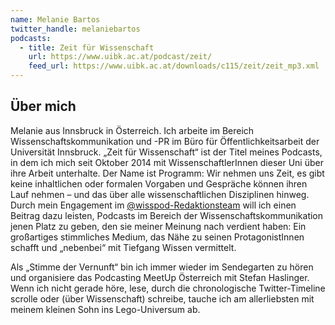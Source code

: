 ```yaml
---
name: Melanie Bartos
twitter_handle: melaniebartos
podcasts:
  - title: Zeit für Wissenschaft
    url: https://www.uibk.ac.at/podcast/zeit/
    feed_url: https://www.uibk.ac.at/downloads/c115/zeit/zeit_mp3.xml
---
```


## Über mich

Melanie aus Innsbruck in Österreich. Ich arbeite im Bereich Wissenschaftskommunikation und -PR im Büro für Öffentlichkeitsarbeit der Universität Innsbruck. „Zeit für Wissenschaft“ ist der Titel meines Podcasts, in dem ich mich seit Oktober 2014 mit WissenschaftlerInnen dieser Uni über ihre Arbeit unterhalte. Der Name ist Programm: Wir nehmen uns Zeit, es gibt keine inhaltlichen oder formalen Vorgaben und Gespräche können ihren Lauf nehmen – und das über alle wissenschaftlichen Disziplinen hinweg. Durch mein Engagement im [@wisspod-Redaktionsteam](http://twitter.com/wisspod) will ich einen Beitrag dazu leisten, Podcasts im Bereich der Wissenschaftskommunikation jenen Platz zu geben, den sie meiner Meinung nach verdient haben: Ein großartiges stimmliches Medium, das Nähe zu seinen ProtagonistInnen schafft und „nebenbei“ mit Tiefgang Wissen vermittelt.

Als „Stimme der Vernunft“ bin ich immer wieder im Sendegarten zu hören und organisiere das Podcasting MeetUp Österreich mit Stefan Haslinger. Wenn ich nicht gerade höre, lese, durch die chronologische Twitter-Timeline scrolle oder (über Wissenschaft) schreibe, tauche ich am allerliebsten mit meinem kleinen Sohn ins Lego-Universum ab.
